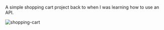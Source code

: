 A simple shopping cart project back to when I was learning how to use an API.

![shopping-cart](https://user-images.githubusercontent.com/87531401/150576987-4d10c193-55e3-43a2-97de-26866bd84b9f.gif)
